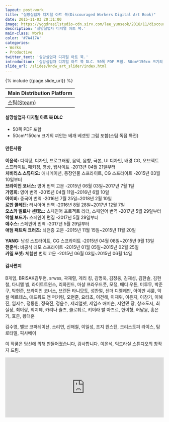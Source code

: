 ```yaml
---
layout: post-work
title: "실망실업자 디지털 아트 북(Discouraged Workers Digital Art Book)"
date: 2015-11-03 20:31:00
image: https://yggdrasilstudio-cdn.sirv.com/lee_yunseok/2018/11/discouraged_workers_digital_art_book_logo.webp
description: '실망실업자 디지털 아트 북.'
main-class: Works
color: '#7A417A'
categories:
- Works
- Productive
twitter_text: '실망실업자 디지털 아트 북.'
introduction: '실망실업자 디지털 아트 북 DLC. 50쪽 PDF 포함. 50cm*150cm 크기의 껴안는 베개 베갯잇 그림 포함(스팀 독점 특전). 만든사람. 이윤석: 디렉팅, 디자인, 프로그래밍, 음악, 음향, 극본, UI 디자인, 배경 CG, 오브젝트 스프라이트, 패키징, 영상, 웹사이트.'
slide_url: /slides/kndw_art_slider/index.html
---
```


{% include {{page.slide_url}} %}

Main Distribution Platform |
------------ |
[<i class="fab fa-steam"></i> 스팀(Steam)](https://store.steampowered.com/app/382390/Discouraged_Workers__Digital_Art_Book/) |

#### 실망실업자 디지털 아트 북 DLC
- 50쪽 PDF 포함
- 50cm*150cm 크기의 껴안는 베개 베갯잇 그림 포함(스팀 독점 특전)

#### 만든사람
**이윤석:** 디렉팅, 디자인, 프로그래밍, 음악, 음향, 극본, UI 디자인, 배경 CG, 오브젝트 스프라이트, 패키징, 영상, 웹사이트 -2013년 04월 21일부터<br />
**치비리스 스튜디오:** 애니메이션, 등장인물 스프라이트, CG 스프라이트 -2015년 03월 10일부터<br />
**브라이언 코너스:** 영어 번역 고문 -2015년 06월 03일~2017년 7월 1일<br />
**가영희:** 영어 번역 -2015년 04월 11일~2016년 6월 10일<br />
**아이비:** 중국어 번역 -2016년 7월 25일~2018년 2월 10일<br />
**로만 콜레딘:** 러시아어 번역 -2016년 8월 28일~2017년 12월 7일<br />
**오스카 발로나 센테노:** 스페인어 프로젝트 리더, 스페인어 번역 -2017년 5월 29일부터<br />
**악셀 보드가:** 스페인어 편집 -2017년 5월 29일부터<br />
**예수스:** 스페인어 번역 -2017년 5월 29일부터<br />
**애덤 패트릭 크러츠:** 뇌전증 고문 -2015년 11월 15일~2015년 11월 20일

**YANG:** 남성 스프라이트, CG 스프라이트 -2015년 04월 08일~2015년 9월 13일<br />
**전준식:** 비공식 데모 스프라이트 -2015년 01월 05일~2015년 02월 25일<br />
**카일 포셋:** 체험판 번역 고문 -2015년 06월 03일~2015년 06월 14일

#### 감사편지
B게임, BRISAK김두현, srwss, 곽재렬, 게리 킹, 김명욱, 김정웅, 김재성, 김한솔, 김현철, 다니엘 벨,
라이트트윈스, 리와인드, 마샬 프라우드풋, 모쟁, 매디 우튼, 미루무, 박준구, 박현준,
브라이언 코너스, 브랜든 타니모토, 성찬얼, 샌더 디엘레만, 아이만 샤룰, 악셀 메르테스,
애드워드 앤 퍼커링, 오현준, 요타초, 이건해, 이재위, 이은지, 이창기, 이혜진, 임지수, 정동원,
정욱진, 정윤수, 제리얼넷, 제임스 애머슨, 지안민 장, 창조도시, 최실장, 최이랑, 최지혜,
카리나 슐츠, 클로튀르, 키이라 발 아즈르, 한이형, 허남윤, 홍은기, 효준, 황대훈

김수영, 밸브 코퍼레이션, 소리연, 신해철, 이일성,
조지 윈스턴, 크리스토퍼 라이스, 탐 로타멜, 픽사베이

이 작품은 당신에 의해 만들어졌습니다, 감사합니다.
이윤석, 익드라실 스튜디오의 창작자 드림.

<iframe src="https://store.steampowered.com/widget/382390/" frameborder="0" width="100%" height="190"></iframe>